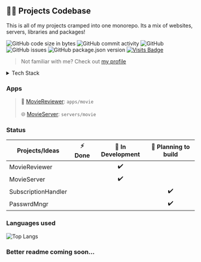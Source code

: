 ## 🧑‍💻 Projects Codebase

This is all of my projects cramped into one monorepo.
Its a mix of websites, servers, libraries and packages!

![GitHub code size in bytes](https://img.shields.io/github/languages/code-size/VincentThomas06/Projects?color=red&label=codebase&style=flat-square)
![GitHub commit activity](https://img.shields.io/github/commit-activity/m/VincentThomas06/Projects?style=flat-square)
![GitHub](https://img.shields.io/github/license/VincentThomas06/Projects?style=flat-square&color=yellow)
![GitHub issues](https://img.shields.io/github/issues-raw/VincentThomas06/Projects?style=flat-square)
![GitHub package.json version](https://img.shields.io/github/package-json/v/VincentThomas06/Projects?style=flat-square)
[![Visits Badge](https://badges.pufler.dev/visits/VincentThomas06/Projects?style=flat-square)](https:braydoncoyer.dev)

> Not familiar with me? Check out [my profile](https://github.com/VincentThomas06)

<details>
  <summary>Tech Stack</summary>
  <br/>
    <b>🌐 Web</b> <a href="https://reactjs.org">React</a>
    <br />
    <b>🕸 Servers</b> <a href="https://nestjs.org">Nestjs</a>
  <br />
    <b>◼ Cli:s</b> <a href="https://oclif.io">Oclif</a>
</details>

### Apps


>  🎥 [MovieReviewer](https://github.com/VincentThomas06/Projects/tree/main/apps/movie): `apps/movie`<br/><br/>
>  🌐 [MovieServer](https://github.com/VincentThomas06/Projects/tree/main/servers/movie): `servers/movie`

### Status

| Projects/Ideas      | ⚡ Done | 🚧 In Development | 🤔 Planning to build |
| ------------------- | :-----: | :---------------: | :------------------: |
| MovieReviewer       |         |        ✔️         |                      |
| MovieServer         |         |        ✔️         |                      |
| SubscriptionHandler |         |                   |          ✔️          |
| PasswrdMngr         |         |                   |          ✔️          |

### Languages used
![Top Langs](https://github-readme-stats.vercel.app/api/top-langs/?username=VincentThomas06&layout=compact&theme=codeSTACKr)

### Better readme coming soon...
